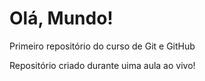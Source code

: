 # Olá, Mundo!
 Primeiro repositório do curso de Git e GitHub

Repositório criado durante uima aula ao vivo!